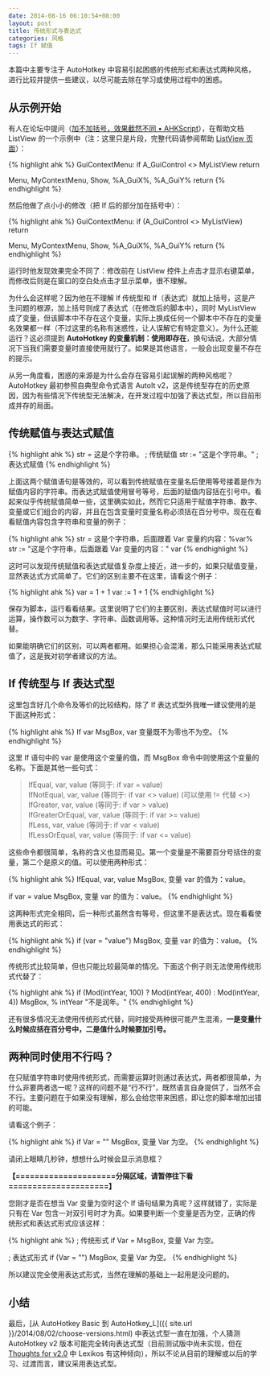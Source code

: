```yaml
---
date: 2014-08-16 06:10:54+08:00
layout: post
title: 传统形式与表达式
categories: 风格
tags: If 赋值
---
```


本篇中主要专注于 AutoHotkey 中容易引起困惑的传统形式和表达式两种风格，进行比较并提供一些建议，以尽可能去除在学习或使用过程中的困惑。

## 从示例开始

有人在论坛中提问（[加不加括号，效果截然不同 • AHKScript](http://ahkscript.org/boards/viewtopic.php?f=27&t=3357)），在帮助文档 ListView 的一个示例中（注：这里只是片段，完整代码请参阅帮助 [ListView 页面](http://ahkcn.github.io/docs/commands/ListView.htm)）：

{% highlight ahk %}
GuiContextMenu:
if A_GuiControl <> MyListView
    return

Menu, MyContextMenu, Show, %A_GuiX%, %A_GuiY%
return
{% endhighlight %}

然后他做了点小小的修改（把 If 后的部分加在括号中）：

{% highlight ahk %}
GuiContextMenu:
if (A_GuiControl <> MyListView)
    return

Menu, MyContextMenu, Show, %A_GuiX%, %A_GuiY%
return 
{% endhighlight %}

运行时他发现效果完全不同了：修改前在 ListView 控件上点击才显示右键菜单，而修改后则是在窗口的空白处点击才显示菜单，很不理解。

为什么会这样呢？因为他在不理解 If 传统型和 If（表达式）就加上括号，这是产生问题的根源，加上括号则成了表达式（在修改后的脚本中），同时 MyListView 成了变量，但该脚本中不存在这个变量，实际上换成任何一个脚本中不存在的变量名效果都一样（不过这里的名称有迷惑性，让人误解它有特定意义）。为什么还能运行？这必须提到 **AutoHotkey 的变量机制：使用即存在**，换句话说，大部分情况下当我们需要变量时直接使用就行了。如果是其他语言，一般会出现变量不存在的提示。

从另一角度看，困惑的来源是为什么会存在容易引起误解的两种风格呢？AutoHotkey 最初参照自典型命令式语言 AutoIt v2，这是传统型存在的历史原因，因为有些情况下传统型无法解决，在开发过程中加强了表达式型，所以目前形成并存的局面。

## 传统赋值与表达式赋值

{% highlight ahk %}
str = 这是个字符串。 ; 传统赋值
str := "这是个字符串。" ; 表达式赋值
{% endhighlight %}

上面这两个赋值语句是等效的，可以看到传统赋值在变量名后使用等号接着是作为赋值内容的字符串。而表达式赋值使用冒号等号，后面的赋值内容括在引号中。看起来似乎传统赋值简单一些，这里确实如此，然而它只适用于赋值字符串、数字、变量或它们组合的内容，并且在包含变量时变量名称必须括在百分号中。现在在看看赋值内容包含字符串和变量的例子：

{% highlight ahk %}
str = 这是个字符串，后面跟着 Var 变量的内容：%var%
str := "这是个字符串，后面跟着 Var 变量的内容：" var
{% endhighlight %}

这时可以发现传统赋值和表达式赋值复杂度上接近，进一步的，如果只赋值变量，显然表达式方式简单了。它们的区别主要不在这里，请看这个例子：

{% highlight ahk %}
var = 1 + 1
var := 1 + 1
{% endhighlight %}

保存为脚本，运行看看结果。这里说明了它们的主要区别，表达式赋值时可以进行运算，操作数可以为数字、字符串、函数调用等。这种情况时无法用传统形式代替。

如果能明确它们的区别，可以两者都用。如果担心会混淆，那么只能采用表达式赋值了，这是我对初学者建议的方法。

## If 传统型与 If 表达式型

这里包含好几个命令及等价的比较结构，除了 If 表达式型外我唯一建议使用的是下面这种形式：

{% highlight ahk %}
If var
    MsgBox, var 变量既不为零也不为空。
{% endhighlight %}

这里 If 语句中的 var 是使用这个变量的值，而 MsgBox 命令中则使用这个变量的名称。下面是其他一些句式：

> IfEqual, var, value (等同于: if var = value)  
> IfNotEqual, var, value (等同于: if var <> value) (可以使用 != 代替 <>)  
> IfGreater, var, value (等同于: if var > value)  
> IfGreaterOrEqual, var, value (等同于: if var >= value)  
> IfLess, var, value (等同于: if var < value)  
> IfLessOrEqual, var, value (等同于: if var <= value)  

这些命令都很简单，名称的含义也显而易见。第一个变量是不需要百分号括住的变量，第二个是原义的值。可以使用两种形式：

{% highlight ahk %}
IfEqual, var, value
    MsgBox, 变量 var 的值为：value。

if var = value
    MsgBox, 变量 var 的值为：value。
{% endhighlight %}

这两种形式完全相同，后一种形式虽然含有等号，但这里不是表达式。现在看看使用表达式的形式：

{% highlight ahk %}
if (var = "value")
    MsgBox, 变量 var 的值为：value。
{% endhighlight %}

传统形式比较简单，但也只能比较最简单的情况。下面这个例子则无法使用传统形式代替了：

{% highlight ahk %}
if (Mod(intYear, 100) ? Mod(intYear, 400) : Mod(intYear, 4))
    MsgBox, % intYear "不是润年。"
{% endhighlight %}

还有很多情况无法使用传统形式代替，同时接受两种很可能产生混淆，**一是变量什么时候应括在百分号中，二是值什么时候要加引号。**

## 两种同时使用不行吗？

在只赋值字符串时使用传统形式，而需要运算时则通过表达式，两者都很简单，为什么非要两者选一呢？这样的问题不是“行不行”，既然语言自身提供了，当然不会不行。主要问题在于如果没有理解，那么会给您带来困惑，即让您的脚本增加出错的可能。

请看这个例子：

{% highlight ahk %}
if Var = ""
    MsgBox, 变量 Var 为空。
{% endhighlight %}

请闭上眼睛几秒钟，想想什么时候会显示消息框？

**【=====================分隔区域，请暂停往下看=====================】**

您刚才是否在想当 Var 变量为空时这个 If 语句结果为真呢？这样就错了，实际是只有在 Var 包含一对双引号时才为真。如果要判断一个变量是否为空，正确的传统形式和表达式形式应该这样：

{% highlight ahk %}
; 传统形式
if Var =
    MsgBox, 变量 Var 为空。

; 表达式形式
if (Var = "")
    MsgBox, 变量 Var 为空。
{% endhighlight %}

所以建议完全使用表达式形式，当然在理解的基础上一起用是没问题的。

## 小结

最后，[从 AutoHotkey Basic 到 AutoHotkey_L]({{ site.url }}/2014/08/02/choose-versions.html) 中表达式型一直在加强，个人猜测 AutoHotkey v2 版本可能完全转向表达式型（目前测试版中尚未实现，但在 [Thoughts for v2.0](http://ahkscript.org/v2/v2-thoughts.htm) 中 Lexikos 有这种倾向），所以不论从目前的理解或以后的学习、过渡而言，建议采用表达式型。
